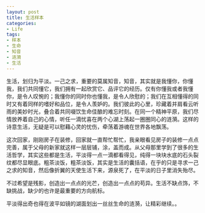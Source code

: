 ```yaml
---
layout: post
title: 生活样本
categories:
- Life
tags:
- 样本
- 生命
- 知音
- 涟漪
- 生活
---
```


生活，划归为平淡。一己之求，重要的莫属知音，知音，其实就是我懂你，你懂我，我们共同懂它，我们拥有一起欣赏它、品评它的经历。仅有你懂我或者我懂你，是令人叹惋的；我懂你的同时你也懂我，是令人欣慰的；我们在互相懂得的同时又有着同样的嗜好和品位，是令人羡妒的。我们彼此的心里，珍藏着并肩看云听雨的美妙时光，叠合着共同啜饮生命佳酿的难忘时刻。在同一个精神平原，我们尽情放养着自己的心情，听任一滴忧喜在两个心湖上荡起一圈圈同心的涟漪。这样的诗意生活，无疑是可以慰藉心灵的忧伤，牵荡着游魂在世界各地飘荡。

这次回家，刚刚房子在装修，回家就一直帮忙帮忙，我亲眼看见房子的装修一点点完善，属于父母的新家就这样一层层铺，涂，盖而成。从父母那里学到了很多的生活哲学，其实这些都是生活，平淡得一点一滴都看得见，纯得一块块水底的石头裂纹都尽显眼底。粗茶淡饭，粗茶淡饭，其实是生活的囊括语，在乎的只是寻求一己之求的知音，然后像折翼的天使生活下来，源泉死了，在平淡的日子里消失殆尽。

不过希望是残影，创造出一点点的光芒，创造出一点点的苟异。生活不缺点饰，不缺挑战，缺少的也许是最重要的方向航标。

平淡得出奇也得在波平如镜的湖面划出一丝丝生命的涟漪，让精彩继续。。
